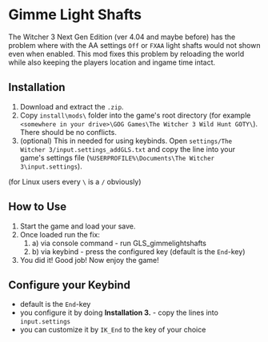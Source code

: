 # Gimme Light Shafts

The Witcher 3 Next Gen Edition (ver 4.04 and maybe before) has the problem where with the AA settings `Off` or `FXAA` light shafts would not shown even when enabled.
This mod fixes this problem by reloading the world while also keeping the players location and ingame time intact.
## Installation
1. Download and extract the `.zip`.
2. Copy `install\mods\` folder into the game's root directory (for example `<somewhere in your drive>\GOG Games\The Witcher 3 Wild Hunt GOTY\`). There should be no conflicts.
3. (optional) This in needed for using keybinds. Open `settings/The Witcher 3/input.settings_addGLS.txt` and copy the line into your game's settings file (`%USERPROFILE%\Documents\The Witcher 3\input.settings`).

(for Linux users every `\` is a `/` obviously)
## How to Use
1. Start the game and load your save.
2. Once loaded run the fix:
	1. a) via console command - run GLS_gimmelightshafts
	2. b) via keybind - press the configured key (default is the `End`-key)
3. You did it! Good job! Now enjoy the game!
## Configure your Keybind
- default is the `End`-key
- you configure it by doing **Installation 3.** - copy the lines into `input.settings`
- you can customize it by `IK_End` to the key of your choice
